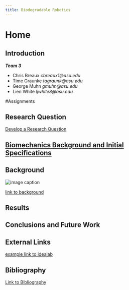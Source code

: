 ```yaml
---
title: Biodegradable Robotics
---
```


# Home

## Introduction
**_Team 3_**
* Chris Breaux    _cbreaux1@asu.edu_
* Time Graunke    _tagraunk@asu.edu_
* George Muhn     _gmuhn@asu.edu_
* Lien White      _ljwhite8@asu.edu_

<!-- **Bold Text**
_Italic Text_
**_Bold and Italic Text_**
* Bullet Point 1
* Bullet Point 2
* Bullet Point 3
1. Numbered Point 1
1. Numbered Point 2
1. Numbered Point 3 
Comment code block is Ctrl+C+K
Uncomment code block is Ctrl+C+U-->

#Assignments
## Research Question

[Develop a Research Question](https://biodegradablerobotics.github.io/Develop%20a%20Research%20Question)

## [Biomechanics Background and Initial Specifications](/Biomech_Back_Init_Spec/Biomech_back_and_init_Spec)


## Background

![image caption](https://idealab.asu.edu/assets/images/research/jumper1.png)

[link to background](/background)

## Results

## Conclusions and Future Work

## External Links

[example link to idealab](https://idealab.asu.edu)

## Bibliography

[Link to Bibliography](https://biodegradablerobotics.github.io/Bibliography)
